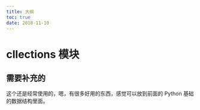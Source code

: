 ```yaml
---
title: 大纲
toc: true
date: 2018-11-10
---
```

# cllections 模块


## 需要补充的

这个还是经常使用的，嗯，有很多好用的东西，感觉可以放到前面的 Python 基础的数据结构里面。
